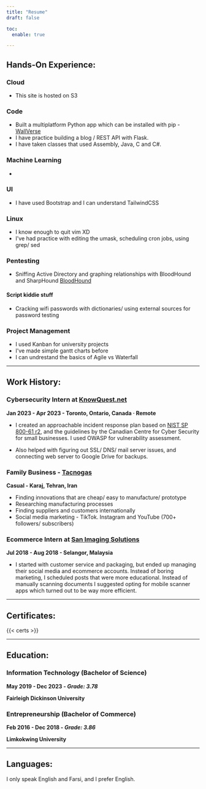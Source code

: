 ```yaml
---
title: "Resume"
draft: false

toc:
  enable: true

---
```


## Hands-On Experience:

### Cloud
- This site is hosted on S3

### Code
- Built a multiplatform Python app which can be installed with pip - [WallVerse](/projects/wallverse/)
- I have practice building a blog / REST API with Flask.
- I have taken classes that used Assembly, Java, C and C#.

### Machine Learning

- 

### UI
- I have used Bootstrap and I can understand TailwindCSS

### Linux
- I know enough to quit vim XD
- I've had practice with editing the umask, scheduling cron jobs, using grep/ sed 

### Pentesting
- Sniffing Active Directory and graphing relationships with BloodHound and SharpHound [BloodHound](/projects/bloodhound/)

#### Script kiddie stuff
- Cracking wifi passwords with dictionaries/ using external sources for password testing

### Project Management
- I used Kanban for university projects
- I've made simple gantt charts before
- I can undrestand the basics of Agile vs Waterfall

---

## Work History:

### Cybersecurity Intern at [KnowQuest.net](https://knowquest.net/)
**Jan 2023 - Apr 2023 - Toronto, Ontario, Canada · Remote**

- I created an approachable incident response plan based on [NIST SP 800-61 r2](https://csrc.nist.gov/pubs/sp/800/61/r2/final), and the guidelines by the Canadian Centre for Cyber Security for small businesses. I used OWASP for vulnerability assessment.

- Also helped with figuring out SSL/ DNS/ mail server issues, and connecting web server to Google Drive for backups.

### Family Business - [Tacnogas](https://www.tiktok.com/@tacnogas)
**Casual - Karaj, Tehran, Iran**

- Finding innovations that are cheap/ easy to manufacture/ prototype
- Researching manufacturing processes
- Finding suppliers and customers internationally
- Social media marketing - TikTok. Instagram and YouTube (700+ followers/ subscribers)


### Ecommerce Intern at [San Imaging Solutions](https://www.sanimaging.com/)
**Jul 2018 - Aug 2018 - Selangor, Malaysia**

- I started with customer service and packaging, but ended up managing their social media and ecommerce accounts. Instead of boring marketing, I scheduled posts that were more educational. Instead of manually scanning documents I suggested opting for mobile scanner apps which turned out to be way more efficient.

---

## Certificates:

{{< certs >}}

---

## Education:

### Information Technology (Bachelor of Science)
**May 2019 - Dec 2023 - *Grade: 3.78***

**Fairleigh Dickinson University**

### Entrepreneurship (Bachelor of Commerce)
**Feb 2016 - Dec 2018 - *Grade: 3.86***

**Limkokwing University**

---

## Languages:
I only speak English and Farsi, and I prefer English.
